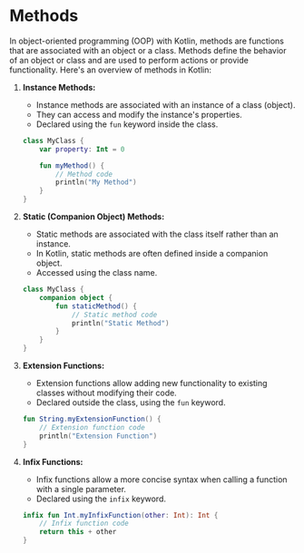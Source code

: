 # Methods
In object-oriented programming (OOP) with Kotlin, methods are functions that are associated with an object or a class. Methods define the behavior of an object or class and are used to perform actions or provide functionality. Here's an overview of methods in Kotlin:

1. **Instance Methods:**
   - Instance methods are associated with an instance of a class (object).
   - They can access and modify the instance's properties.
   - Declared using the `fun` keyword inside the class.

    ```kotlin
    class MyClass {
        var property: Int = 0

        fun myMethod() {
            // Method code
            println("My Method")
        }
    }
    ```

2. **Static (Companion Object) Methods:**
   - Static methods are associated with the class itself rather than an instance.
   - In Kotlin, static methods are often defined inside a companion object.
   - Accessed using the class name.

    ```kotlin
    class MyClass {
        companion object {
            fun staticMethod() {
                // Static method code
                println("Static Method")
            }
        }
    }
    ```

3. **Extension Functions:**
   - Extension functions allow adding new functionality to existing classes without modifying their code.
   - Declared outside the class, using the `fun` keyword.

    ```kotlin
    fun String.myExtensionFunction() {
        // Extension function code
        println("Extension Function")
    }
    ```

4. **Infix Functions:**
   - Infix functions allow a more concise syntax when calling a function with a single parameter.
   - Declared using the `infix` keyword.

    ```kotlin
    infix fun Int.myInfixFunction(other: Int): Int {
        // Infix function code
        return this + other
    }
    ```
